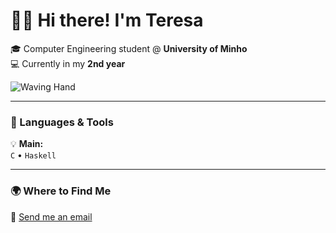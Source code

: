 # 👋🏽 Hi there! I'm Teresa 

🎓 Computer Engineering student @ **University of Minho**  
💻 Currently in my **2nd year**

![Waving Hand](https://media.giphy.com/media/hvRJCLFzcasrR4ia7z/giphy.gif)

---

### 🧠 Languages & Tools
💡 **Main:**  
`C` • `Haskell`  

---

### 🌍 Where to Find Me
📧 [Send me an email](mailto:teresateixeira026@gmail.com) 

